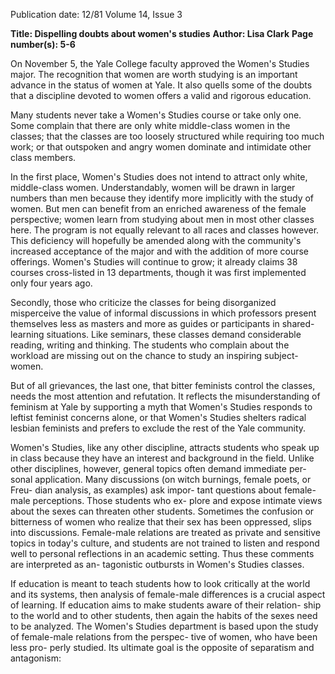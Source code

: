 Publication date: 12/81
Volume 14, Issue 3

**Title: Dispelling doubts about women's studies**
**Author: Lisa Clark**
**Page number(s): 5-6**

On November 5, the Yale College 
faculty approved the Women's Studies 
major. The recognition that women are 
worth studying is an important advance 
in the status of women at Yale. It also 
quells some of the doubts that a 
discipline devoted to women offers a 
valid and rigorous education. 

Many students never take a Women's 
Studies course or take only one. Some 
complain that there are only white 
middle-class women in the classes; that 
the classes are too loosely structured 
while requiring too much work; or that 
outspoken and angry women dominate 
and intimidate other class members. 

In the first place, Women's Studies 
does not intend to attract only white, 
middle-class women. Understandably, 
women will be drawn in larger numbers 
than men because they identify more 
implicitly with the study of women. But 
men can benefit from an enriched 
awareness of the female perspective; 
women learn from studying about men 
in most other classes here. The program 
is not equally relevant to all races and 
classes however. This deficiency will 
hopefully be amended along with the 
community's increased acceptance of 
the major and with the addition of more 
course offerings. Women's Studies will 
continue to grow; it already claims 38 
courses cross-listed in 13 departments, 
though it was first implemented only 
four years ago. 

Secondly, those who criticize the 
classes 
for being disorganized 
misperceive 
the value of informal 
discussions in which professors present 
themselves less as masters and more as 
guides or participants in shared-
learning situations. 
Like seminars, 
these classes demand considerable 
reading, writing and thinking. The 
students who complain about the 
workload are missing out on the chance 
to study an inspiring subject-women. 

But of all grievances, the last one, 
that bitter feminists control the classes, 
needs the most attention and refutation. 
It reflects the misunderstanding of 
feminism at Yale by supporting a myth 
that Women's Studies responds to leftist 
feminist concerns alone, or that 
Women's Studies shelters radical lesbian 
feminists and prefers to exclude the rest 
of the Yale community. 

Women's Studies, like any other 
discipline, attracts students who speak 
up in class because they have an interest 
and background in the field. Unlike 
other disciplines, however, general 
topics often demand immediate per-
sonal application. Many discussions (on 
witch burnings, female poets, or Freu-
dian analysis, as examples) ask impor-
tant questions about 
female-male 
perceptions. Those students who ex-
plore and expose intimate views about 
the sexes can threaten other students. 
Sometimes the confusion or bitterness 
of women who realize that their sex has 
been oppressed, slips into discussions. 
Female-male relations are treated as 
private and sensitive topics in today's 
culture, and students are not trained to 
listen and respond well to personal 
reflections in an academic setting. Thus 
these comments are interpreted as an-
tagonistic outbursts in Women's Studies 
classes. 

If education is meant to teach 
students how to look critically at the 
world and its systems, then analysis of 
female-male differences is a crucial 
aspect of learning. If education aims to 
make students aware of their relation-
ship to the world and to other students, 
then again the habits of the sexes need 
to be analyzed. The Women's Studies 
department is based upon the study of 
female-male relations from the perspec-
tive of women, who have been less pro-
perly studied. Its ultimate goal is the 
opposite of separatism and antagonism: